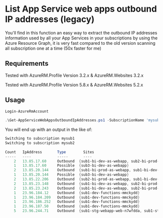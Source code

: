# List App Service web apps outbound IP addresses (legacy)

You'll find in this function an easy way to extract the outbound IP addresses information used by all your App Services in your subscriptions by using the Azure Resource Graph, it is very fast compared to the old version scanning all subscription one at a time (50x faster for me)

## Requirements
Tested with AzureRM.Profile Version 3.2.x & AzureRM.Websites 3.2.x

Tested with AzureRM.Profile Version 5.8.x & AzureRM.Websites 5.2.x

## Usage
```powershell
Login-AzureRmAccount 
 
.\Get-AppServiceWebAppsOutboundIpAddresses.ps1 -SubscriptionName 'mysub1','mysub2' -IncludePossibleOutputIpAddresses
```

You will end up with an output in the like of:

```powershell
Switching to subscription mysub1 
Switching to subscription mysub2 
 
Count   IpAddress       Type        Sites 
-----   ----            -----       ---- 
    2   13.85.17.60     Outbound  {sub1-bi-dev-as-webapp, sub2-bi-prod-as-webapp} 
    1   13.85.17.60     Possible  {sub3-bi-dev-as-webapp} 
    2   13.85.20.144    Outbound  {sub1-bi-prod-as-webapp, sub1-bi-dev-as-webapp} 
    1   13.85.20.144    Possible  {sub3-bi-dev-as-webapp} 
    2   13.85.22.206    Outbound  {sub2-bi-prod-as-webapp, sub1-bi-dev-as-webapp} 
    2   13.85.23.148    Outbound  {sub1-bi-dev-as-webapp, sub2-bi-prod-as-webapp} 
    2   13.85.23.243    Outbound  {sub1-bi-dev-as-webapp, sub2-bi-prod-as-webapp} 
    1   23.96.184.12    Outbound  {sub1-dev-functions-mmckydd} 
    1   23.96.184.209   Outbound  {sub1-dev-functions-mmckydd} 
    1   23.96.186.252   Outbound  {sub1-dev-functions-mmckydd} 
    1   23.96.187.50    Outbound  {sub1-dev-functions-mmckydd} 
    5   23.96.244.71    Outbound  {sub1-stg-webapp-web-n7wfdda, sub1-stg-functions-n7wfdda, sub1-stg-webapp-admin-n7wfdda, sub1-dev-ops-functions-stl4tn5...}
```